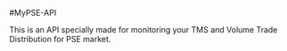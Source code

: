 #MyPSE-API

This is an API specially made for monitoring your TMS and Volume Trade Distribution for PSE market.
